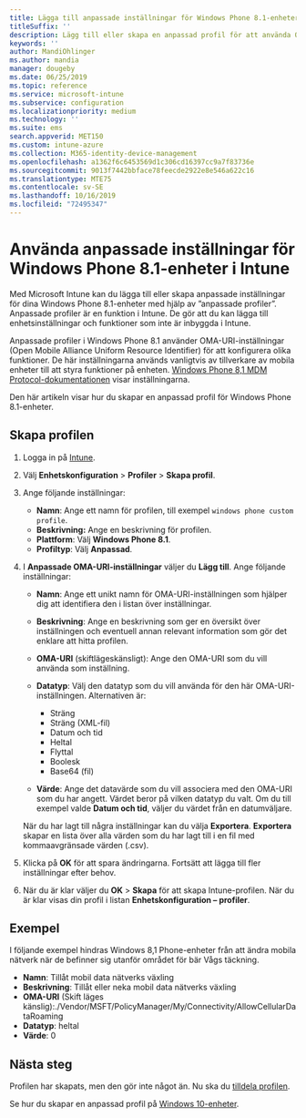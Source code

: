 ```yaml
---
title: Lägga till anpassade inställningar för Windows Phone 8.1-enheter i Microsoft Intune – Azure | Microsoft Docs
titleSuffix: ''
description: Lägg till eller skapa en anpassad profil för att använda OMA-URI-inställningarna för enheter som kör Windows Phone 8.1 i Microsoft Intune.
keywords: ''
author: MandiOhlinger
ms.author: mandia
manager: dougeby
ms.date: 06/25/2019
ms.topic: reference
ms.service: microsoft-intune
ms.subservice: configuration
ms.localizationpriority: medium
ms.technology: ''
ms.suite: ems
search.appverid: MET150
ms.custom: intune-azure
ms.collection: M365-identity-device-management
ms.openlocfilehash: a1362f6c6453569d1c306cd16397cc9a7f83736e
ms.sourcegitcommit: 9013f7442bbface78feecde2922e8e546a622c16
ms.translationtype: MTE75
ms.contentlocale: sv-SE
ms.lasthandoff: 10/16/2019
ms.locfileid: "72495347"
---
```

# <a name="use-custom-settings-for-windows-phone-81-devices-in-intune"></a>Använda anpassade inställningar för Windows Phone 8.1-enheter i Intune

Med Microsoft Intune kan du lägga till eller skapa anpassade inställningar för dina Windows Phone 8.1-enheter med hjälp av ”anpassade profiler”. Anpassade profiler är en funktion i Intune. De gör att du kan lägga till enhetsinställningar och funktioner som inte är inbyggda i Intune.

Anpassade profiler i Windows Phone 8.1 använder OMA-URI-inställningar (Open Mobile Alliance Uniform Resource Identifier) för att konfigurera olika funktioner. De här inställningarna används vanligtvis av tillverkare av mobila enheter till att styra funktioner på enheten. [Windows Phone 8,1 MDM Protocol-dokumentationen](https://docs.microsoft.com/previous-versions/windows/it-pro/windows-phone/dn499787(v=technet.10)) visar inställningarna.

Den här artikeln visar hur du skapar en anpassad profil för Windows Phone 8.1-enheter. 

## <a name="create-the-profile"></a>Skapa profilen

1. Logga in på [Intune](https://go.microsoft.com/fwlink/?linkid=2090973).
2. Välj **Enhetskonfiguration** > **Profiler** > **Skapa profil**.
3. Ange följande inställningar:

    - **Namn**: Ange ett namn för profilen, till exempel `windows phone custom profile`.
    - **Beskrivning:** Ange en beskrivning för profilen.
    - **Plattform**: Välj **Windows Phone 8.1**.
    - **Profiltyp**: Välj **Anpassad**.

4. I **Anpassade OMA-URI-inställningar** väljer du **Lägg till**. Ange följande inställningar:

    - **Namn**: Ange ett unikt namn för OMA-URI-inställningen som hjälper dig att identifiera den i listan över inställningar.
    - **Beskrivning**: Ange en beskrivning som ger en översikt över inställningen och eventuell annan relevant information som gör det enklare att hitta profilen.
    - **OMA-URI** (skiftlägeskänsligt): Ange den OMA-URI som du vill använda som inställning.
    - **Datatyp**: Välj den datatyp som du vill använda för den här OMA-URI-inställningen. Alternativen är:

        - Sträng
        - Sträng (XML-fil)
        - Datum och tid
        - Heltal
        - Flyttal
        - Boolesk
        - Base64 (fil)

    - **Värde**: Ange det datavärde som du vill associera med den OMA-URI som du har angett. Värdet beror på vilken datatyp du valt. Om du till exempel valde **Datum och tid**, väljer du värdet från en datumväljare.

    När du har lagt till några inställningar kan du välja **Exportera**. **Exportera** skapar en lista över alla värden som du har lagt till i en fil med kommaavgränsade värden (.csv).

5. Klicka på **OK** för att spara ändringarna. Fortsätt att lägga till fler inställningar efter behov.
6. När du är klar väljer du **OK** > **Skapa** för att skapa Intune-profilen. När du är klar visas din profil i listan **Enhetskonfiguration – profiler**.

## <a name="example"></a>Exempel

I följande exempel hindras Windows 8,1 Phone-enheter från att ändra mobila nätverk när de befinner sig utanför området för bär Vågs täckning.

- **Namn**: Tillåt mobil data nätverks växling
- **Beskrivning**: Tillåt eller neka mobil data nätverks växling
- **OMA-URI** (Skift läges känslig):./Vendor/MSFT/PolicyManager/My/Connectivity/AllowCellularDataRoaming
- **Datatyp**: heltal
- **Värde**: 0

## <a name="next-steps"></a>Nästa steg

Profilen har skapats, men den gör inte något än. Nu ska du [tilldela profilen](device-profile-assign.md).

Se hur du skapar en anpassad profil på [Windows 10-enheter](../custom-settings-windows-10.md).
